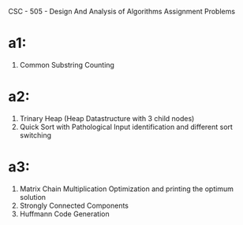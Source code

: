 CSC - 505 - Design And Analysis of Algorithms Assignment Problems

a1:
===
1. Common Substring Counting

a2:
====
1. Trinary Heap (Heap Datastructure with 3 child nodes)
2. Quick Sort with Pathological Input identification and different sort switching

a3:
====
1. Matrix Chain Multiplication Optimization and printing the optimum solution
2. Strongly Connected Components
3. Huffmann Code Generation